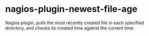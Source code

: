 # nagios-plugin-newest-file-age
Nagios plugin, pulls the most recently created file in each specified directory, and checks its created time against the current time.

